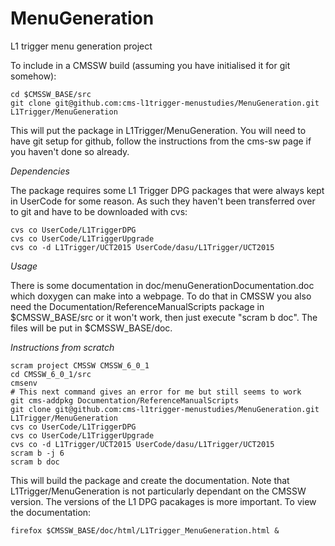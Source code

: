 MenuGeneration
==============

L1 trigger menu generation project

To include in a CMSSW build (assuming you have initialised it for git somehow):

    cd $CMSSW_BASE/src
    git clone git@github.com:cms-l1trigger-menustudies/MenuGeneration.git L1Trigger/MenuGeneration
    
This will put the package in L1Trigger/MenuGeneration. You will need to have git setup for github, follow the instructions from the cms-sw page if you haven't done so already.

*Dependencies*

The package requires some L1 Trigger DPG packages that were always kept in UserCode for some reason. As such they haven't been transferred over to git and have to be downloaded with cvs:

    cvs co UserCode/L1TriggerDPG
    cvs co UserCode/L1TriggerUpgrade
    cvs co -d L1Trigger/UCT2015 UserCode/dasu/L1Trigger/UCT2015

*Usage*

There is some documentation in doc/menuGenerationDocumentation.doc which doxygen can make into a webpage. To do that in CMSSW you also need the Documentation/ReferenceManualScripts package in $CMSSW_BASE/src or it won't work, then just execute "scram b doc". The files will be put in $CMSSW_BASE/doc.

*Instructions from scratch*

    scram project CMSSW CMSSW_6_0_1
    cd CMSSW_6_0_1/src
    cmsenv
    # This next command gives an error for me but still seems to work
    git cms-addpkg Documentation/ReferenceManualScripts
    git clone git@github.com:cms-l1trigger-menustudies/MenuGeneration.git L1Trigger/MenuGeneration
    cvs co UserCode/L1TriggerDPG
    cvs co UserCode/L1TriggerUpgrade
    cvs co -d L1Trigger/UCT2015 UserCode/dasu/L1Trigger/UCT2015
    scram b -j 6
    scram b doc
    
This will build the package and create the documentation. Note that L1Trigger/MenuGeneration is not particularly dependant on the CMSSW version. The versions of the L1 DPG pacakages is more important. To view the documentation:

    firefox $CMSSW_BASE/doc/html/L1Trigger_MenuGeneration.html &
